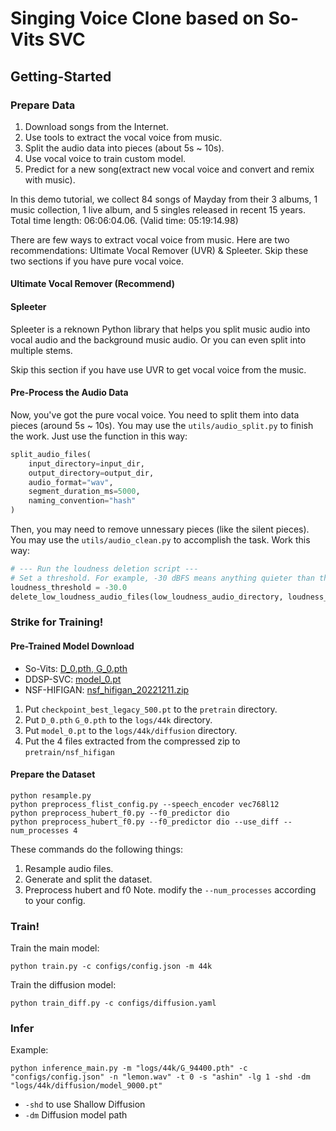 # Singing Voice Clone based on So-Vits SVC

## Getting-Started

### Prepare Data

1. Download songs from the Internet.
2. Use tools to extract the vocal voice from music.
3. Split the audio data into pieces (about 5s ~ 10s).
4. Use vocal voice to train custom model.
5. Predict for a new song(extract new vocal voice and convert and remix with music).

In this demo tutorial, we collect 84 songs of Mayday from their 3 albums, 1 music collection, 1 live album, and 5 singles released in recent 15 years. Total time length: 06:06:04.06. (Valid time: 05:19:14.98)

There are few ways to extract vocal voice from music. Here are two recommendations: Ultimate Vocal Remover (UVR) & Spleeter. Skip these two sections if you have pure vocal voice.

#### Ultimate Vocal Remover (Recommend)

#### Spleeter

Spleeter is a reknown Python library that helps you split music audio into vocal audio and the background music audio. Or you can even split into multiple stems.

Skip this section if you have use UVR to get vocal voice from the music.

#### Pre-Process the Audio Data

Now, you've got the pure vocal voice. You need to split them into data pieces (around 5s ~ 10s). You may use the `utils/audio_split.py` to finish the work. Just use the function in this way: 
```python
split_audio_files(
    input_directory=input_dir,
    output_directory=output_dir,
    audio_format="wav",
    segment_duration_ms=5000,
    naming_convention="hash"
)
```

Then, you may need to remove unnessary pieces (like the silent pieces). You may use the `utils/audio_clean.py` to accomplish the task. Work this way: 
```python
# --- Run the loudness deletion script ---
# Set a threshold. For example, -30 dBFS means anything quieter than this will be deleted.
loudness_threshold = -30.0
delete_low_loudness_audio_files(low_loudness_audio_directory, loudness_threshold)
```

### Strike for Training!

#### Pre-Trained Model Download

- So-Vits: [D_0.pth, G_0.pth](https://huggingface.co/langeheris/Sovits-4.0-V2-Pretrained-Model/tree/main)
- DDSP-SVC: [model_0.pt](https://github.com/yxlllc/DDSP-SVC/releases/tag/5.0)
- NSF-HIFIGAN: [nsf_hifigan_20221211.zip](https://github.com/openvpi/vocoders/releases/download/nsf-hifigan-v1/nsf_hifigan_20221211.zip)

1. Put `checkpoint_best_legacy_500.pt` to the `pretrain` directory.
2. Put `D_0.pth` `G_0.pth` to the `logs/44k` directory.
3. Put `model_0.pt` to the `logs/44k/diffusion` directory.
4. Put the 4 files extracted from the compressed zip to `pretrain/nsf_hifigan`

#### Prepare the Dataset

```
python resample.py
python preprocess_flist_config.py --speech_encoder vec768l12
python preprocess_hubert_f0.py --f0_predictor dio
python preprocess_hubert_f0.py --f0_predictor dio --use_diff --num_processes 4
```
These commands do the following things: 
1. Resample audio files.
2. Generate and split the dataset.
3. Preprocess hubert and f0
Note. modify the `--num_processes` according to your config.

### Train!

Train the main model: 
```
python train.py -c configs/config.json -m 44k
```

Train the diffusion model: 
```
python train_diff.py -c configs/diffusion.yaml
```

### Infer

Example:
```
python inference_main.py -m "logs/44k/G_94400.pth" -c "configs/config.json" -n "lemon.wav" -t 0 -s "ashin" -lg 1 -shd -dm "logs/44k/diffusion/model_9000.pt"
```

- `-shd` to use Shallow Diffusion
- `-dm` Diffusion model path